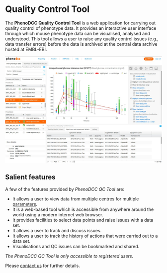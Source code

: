# Quality Control Tool

The **PhenoDCC Quality Control Tool** is a web application for
carrying out quality control of phenotype data. It provides an
interactive user interface through which mouse phenotype data can be
visualised, analysed and understood. This tool allows a user to raise
any quality control issues (e.g., data transfer errors) before the
data is archived at the central data archive hosted at EMBL-EBI.


![Screenshot of PhenoDCC QC Tool](qctool.jpg)


## Salient features

A few of the features provided by _PhenoDCC QC Tool_ are:

* It allows a user to view data from multiple centres for multiple [parameters](https://www.mousephenotype.org/impress).
* It is a web-based tool which is accessible from anywhere around the world using a modern internet web browser.
* It provides facilities to select data points and raise issues with a data set.
* It allows a user to track and discuss issues.
* It allows a user to track the history of actions that were carried out to a data set.
* Visualisations and QC issues can be bookmarked and shared.

_The PhenoDCC QC Tool is only accessible to registered users._

Please [contact us](https://www.mousephenotype.org/contact-us) for further details.



